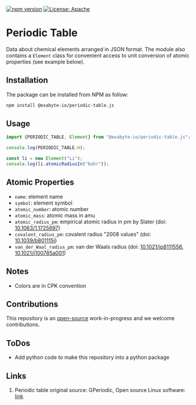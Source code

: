 [![npm version](https://badge.fury.io/js/%40exabyte-io%2Fperiodic-table.js.svg)](https://badge.fury.io/js/%40exabyte-io%2Fperiodic-table.js)
[![License: Apache](https://img.shields.io/badge/License-Apache-blue.svg)](https://www.apache.org/licenses/LICENSE-2.0)

# Periodic Table

Data about chemical elements arranged in JSON format. The module also contains a `Element` class for convenient access
to unit conversion of atomic properties (see example below).

## Installation

The package can be installed from NPM as follow:

```bash
npm install @exabyte-io/periodic-table.js

```

## Usage

```javascript
import {PERIODIC_TABLE, Element} from "@exabyte-io/periodic-table.js";

console.log(PERIODIC_TABLE.H);

const li = new Element("Li");
console.log(li.atomicRadiusIn("bohr"));
```

## Atomic Properties

- `name`: element name
- `symbol`: element symbol
- `atomic_number`: atomic number
- `atomic_mass`: atomic mass in amu
- `atomic_radius_pm`: empirical atomic radius in pm by Slater (doi: [10.1063/1.1725697](https://doi.org/10.1063/1.1725697))
- `covalent_radius_pm`: covalent radius "2008 values" (doi: [10.1039/b801115j](https://doi.org/10.1039/b801115j))
- `van_der_Waal_radius_pm`: van der Waals radius (doi: [10.1021/jp8111556](https://doi.org/10.1021/jp8111556), [10.1021/j100785a001](https://doi.org/10.1021/j100785a001))

## Notes

- Colors are in CPK convention

## Contributions

This repository is an [open-source](LICENSE.md) work-in-progress and we welcome contributions.

## ToDos

- Add python code to make this repository into a python package

## Links

1. Periodic table original source: GPeriodic, Open source Linux software: [link](http://gperiodic.seul.org/)

